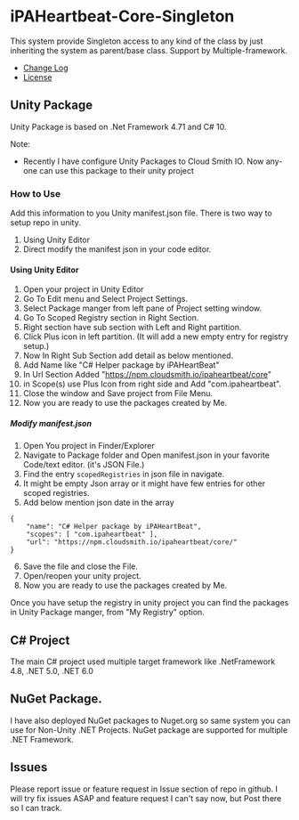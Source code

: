 # iPAHeartbeat-Core-Singleton
This system provide Singleton access to any kind of the class by just inheriting the system as parent/base class. Support by Multiple-framework.

* [Change Log](CHANGELOG.md)
* [License](LICENCE.md)

## Unity Package
Unity Package is based on .Net Framework 4.71 and C# 10.

Note:
- Recently I have configure Unity Packages to Cloud Smith IO. Now any-one can use this package to their unity project
### How to Use
Add this information to you Unity manifest.json file. There is two way to setup repo in unity.
1. Using Unity Editor
2. Direct modify the manifest json in your code editor.

#### Using Unity Editor
1. Open your project in Unity Editor
2. Go To Edit menu and Select Project Settings.
3. Select Package manger from left pane of Project setting window.
4. Go To Scoped Registry section in Right Section.
5. Right section have sub section with Left and Right partition.
6. Click Plus icon in left partition. (It will add a new empty entry for registry setup.)
7. Now In Right Sub Section add detail as below mentioned.
  1. Add Name like "C# Helper package by iPAHeartBeat"
  2. In Url Section Added "https://npm.cloudsmith.io/ipaheartbeat/core"
  3. in  Scope(s) use Plus Icon from right side and Add "com.ipaheartbeat".
8. Close the window and Save project from File Menu.
9. Now you are ready to use the packages created by Me.

##### Modify manifest.json
1. Open You project in Finder/Explorer
2. Navigate to Package folder and Open manifest.json in your favorite Code/text editor. (it's JSON File.)
3. Find the entry `scopedRegistries` in json file in navigate.
4. It might be empty Json array or it might have few entries for other scoped registries.
5. Add below mention json date in the array
```
{
	"name": "C# Helper package by iPAHeartBeat",
	"scopes": [ "com.ipaheartbeat" ],
	"url": "https://npm.cloudsmith.io/ipaheartbeat/core/"
}
```
6. Save the file and close the File.
7. Open/reopen your unity project.
8. Now you are ready to use the packages created by Me.

Once you have setup the registry in unity project you can find the packages in Unity Package manger, from "My Registry" option.

## C# Project
The main C# project used multiple target framework like .NetFramework 4.8, .NET 5.0, .NET 6.0

## NuGet Package.
I have also deployed NuGet packages to Nuget.org so same system you can use for Non-Unity .NET Projects. NuGet package are supported for multiple .NET Framework.

## Issues
Please report issue or feature request in Issue section of repo in github. I will try fix issues ASAP and feature request I can't say now, but Post there so I can track.
